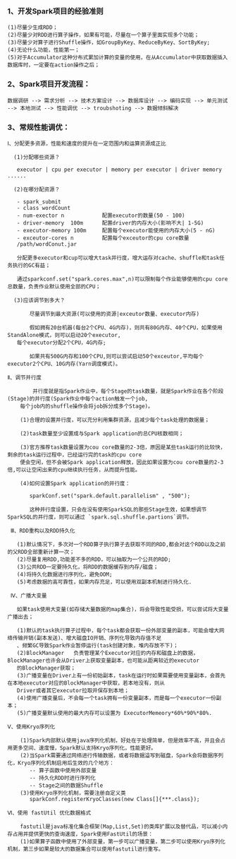### 1、开发Spark项目的经验准则

    (1)尽量少生成RDD；
    (2)尽量少对RDD进行算子操作，如果有可能，尽量在一个算子里面实现多个功能；
    (3)尽量少对算子进行Shuffle操作，如GroupByKey、ReduceByKey、SortByKey;
    (4)无论什么功能，性能第一；
    (5)对于Accumulator这种分布式累加计算的变量的使用，在从Accumulator中获取数据插入数据库时，一定要在action操作之后；

### 2、Spark项目开发流程：

    数据调研 --> 需求分析 --> 技术方案设计 --> 数据库设计 --> 编码实现 --> 单元测试 --> 本地测试 --> 性能调优 --> troubshoting --> 数据倾斜解决

### 3、常规性能调优：

    Ⅰ、分配更多资源，性能和速度的提升在一定范围内和运算资源成正比 
    
      (1)分配哪些资源？
      
       executor | cpu per executor | memory per executor | driver memory ......
       
      (2)在哪分配资源？
      
       - spark_submit
       - class wordCount
       - num-exector n            配置executor的数量(50 - 100)
       - driver-memory  100m      配置driver的内存大小(影响不大| 1-5G)
       - executor-memory 100m     配置每个executor能使用的内存大小(5 - nG)
       - exceutor-cores n         配置每个exceutor的cpu core数量
       /path/wordConut.jar
       
       分配更多executor和cup可以增大task并行度，增大运存对cache、shuffle和task任务执行的GC有益；
       
       通过sparkconf.set("spark.cores.max",n)可以限制每个作业能够使用的cpu core总数量，负责作业默认使用全部的CPU；
       
      (3)应该调节到多大？
      
           尽量调节到最大资源(可以使用的资源|exceutor数量、executor内存)
           
           假如拥有20台机器(每台2个CPU、4G内存)，则共有80G内存、40个CPU，如果使用StandAlone模式，则可以启动20个executor,
       每个executor分配2个CPU，4G内存;
       
           如果共有500G内存和100个CPU,则可以尝试启动50个exceutor,平均每个executor2个CPU、10G内存(Yarn调度模式)。
           
    Ⅱ、调节并行度
    
            并行度就是指Spark作业中，每个Stage的task数量，就是Spark作业在各个阶段(Stage)的并行度(Spark作业中每个action触发一个job,
        每个job内的shuffle操作会将job拆分成多个Stage)。
        
        (1)合理的设置并行度，可以充分利用集群资源，且减少每个task处理的数据量；
        
        (2)task数量至少设置成与Spark application的总CPU核数相同；
        
        (3)官方推荐task数量设置为cou core数量的2-3倍，原因是某些task运行的比较快，剩余的task运行过程中，已经运行完的task的cpu core
        便会空闲，但不会被Spark application释放，因此如果设置为cou core数量的2-3倍,可以让空闲出来的cpu继续执行任务，从而提升性能。
        
        (4)如何设置Spark application的并行度：
        
           sparkConf.set("spark.default.parallelism" , "500");
           
           这种并行度设置，只会在没有使用SparkSQL的那些Stage生效，如果想调节SparkSQL的并行度，则可以通过 `spark.sql.shuffle.partions`调节。
           
     Ⅲ、RDD重构以及RDD持久化
         
       (1)默认情况下，多次对一个RDD算子执行算子去获取不同的RDD,都会对这个RDD以及之前的父RDD全部重新计算一次；
       (2)尽量复用RDD,功能差不多的RDD，可以抽取为一个公共的RDD;
       (3)公共RDD一定要持久化，将RDD的数据缓存到内存/磁盘；
       (4)将持久化数据进行序列化，避免OOM;
       (5)考虑数据的高可靠性，如果内存充足，可以使用双副本机制进行持久化.
       
     Ⅳ、广播大变量
     
       如果task使用大变量(如存储大量数据的map集合)，将会导致性能受损，可以尝试将大变量广播出去；
       
       (1)默认的task执行算子过程中，每个task都会获取一份外部变量的副本，可能会增大网络传输开销(副本发送)、增大磁盘IO开销、序列化导致内存值不足
       、频繁GC导致Spark作业暂停运行(task创建对象，堆内存放不下)；
       (2)BlockManager   负责管理某个Executor对应的内存和磁盘上的数据，BlockManager也许会从Driver上获取变量副本，也可能从距离较近的executor
       的BlockManager获取；
       (3)广播变量在Driver上有一份初始副本，task在运行时如果需要使用变量副本，会首先在本地executor对应的BlockManager中获取，若本地没有，则从
       Driver或者其它executor拉取并保存到本地；
       (4)使用广播变量后，不会每一个task拥有一份变量副本，而是每一个executor一份副本；
       (5)广播变量默认使用的最大内存可以设置为 ExecutorMemeory*60%*90%*80%.
       
    Ⅴ、使用Kryo序列化
    
        (1)Spark内部默认使用java序列化机制，好处在于处理简单，但是效率不高，并且会占用更多空间、速度慢，Spark默认支持Kryo序列化，性能更好。
        (2)当Spark需要通过网络进行传输数据，或者将数据溢写到磁盘，Spark会将数据序列化，Kryo序列化机制启用后生效的几个地方：
           -- 算子函数中使用外部变量
           -- 持久化RDD时进行序列化
           -- Stage之间的数据Shuffle
        (3)使用Kryo序列化机制，需要注册自定义类
           sparkConf.registerKryoClasses(new Class[]{***.class});
           
    Ⅵ、使用 fastUtil 优化数据格式 
        
        fastutil是java标准化集合框架(Map,List,Set)的类库扩展以及替代品，可以减小内存占用并提供更快的查询速度，Spark使用FastUtil的场景：
        (1)如果算子函数中使用了外部变量，第一步可以广播变量，第二步可以使用Kryo序列化机制，第三步如果是较大的数据集合可以使用fastutil进行重写。
        
       
       
       
       
       
       
       
       
       
       
       
       
       
       
       
       
       
       
       
       
       
       
       
